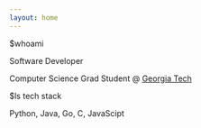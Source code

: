 ```yaml
---
layout: home
---
```


<link href="https://fonts.googleapis.com/css?family=VT323" rel="stylesheet">
<link rel="stylesheet" href="styles/index.processed.css">
<div class="terminal">
    <div class="terminal__task-bar"> 
        <span class="terminal__circle terminal__circle--red"></span> 
        <span class="terminal__circle terminal__circle--yellow"></span> 
        <span class="terminal__circle terminal__circle--green"></span>
    </div>
<div class="terminal__window">
<p class="terminal__prompt">
<span class="terminal__prompt--typing">
    <span class="terminal__prompt terminal__prompt--checkout"></span>$whoami
</span>
</p>
<p class="terminal__prompt terminal__prompt--checkout">Software Developer<span class="terminal__window--highlight"></span></p>
<p class="terminal__prompt terminal__prompt--checkout">Computer Science Grad Student @ <a href="https://www.cc.gatech.edu/">Georgia Tech</a> <span class="terminal__window--highlight"></span></p>
<p class="terminal__prompt terminal__prompt--show-contact">
    <span class="terminal__prompt--typing"><span class="cover cover--show-contact"></span>$ls tech stack
    </span>
</p>
<p class="terminal__prompt terminal__prompt--mail"><span class="terminal__window--highlight"> Python, Java, Go, C,  JavaScipt</span>
</p>
</div> 